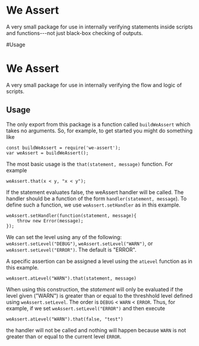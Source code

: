 # We Assert

A very small package for use in internally verifying statements inside scripts and functions---not just black-box checking of outputs.

#Usage

# We Assert

A very small package for use in internally verifying the flow and logic of scripts.

## Usage

The only export from this package is a function called `buildWeAssert` which takes no arguments.  So, for example, to get started you might do something like

```
const buildWeAssert = require('we-assert');
var weAssert = buildWeAssert();
```

The most basic usage is the `that(statement, message)` function.  For example
```
weAssert.that(x < y, "x < y");
```
If the statement evaluates false, the weAssert handler will be called.  The handler should be a function of the form `handler(statement, message`).  To define such a function, we use `weAssert.setHandler` as in this example.
```
weAssert.setHandler(function(statement, message){
    throw new Error(message);
});
```

We can set the level using any of the following:
`weAssert.setLevel("DEBUG")`, `weAssert.setLevel("WARN")`, or  `weAssert.setLevel("ERROR")`.  The default is "ERROR".  

A specific assertion can be assigned a level using the `atLevel` function as in this example.
```
weAssert.atLevel("WARN").that(statement, message)
```
When using this construction, the *statement* will only be evaluated if the level given ("WARN") is greater than or equal to the threshhold level defined using `weAssert.setLevel`.  The order is `DEBUG` < `WARN` < `ERROR`.  Thus, for example, if we set `weAssert.setLevel("ERROR")` and then execute
```
weAssert.atLevel("WARN").that(false, "test")
```
the handler will not be called and nothing will happen because `WARN` is not greater than or equal to the current level `ERROR`.
